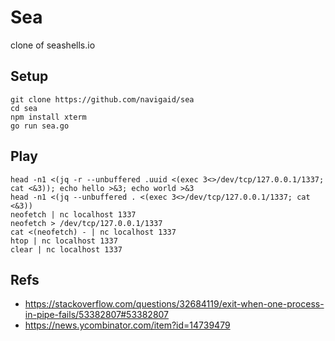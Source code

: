 Sea
===

clone of seashells.io

## Setup
```
git clone https://github.com/navigaid/sea
cd sea
npm install xterm
go run sea.go
```

## Play
```
head -n1 <(jq -r --unbuffered .uuid <(exec 3<>/dev/tcp/127.0.0.1/1337; cat <&3)); echo hello >&3; echo world >&3
head -n1 <(jq --unbuffered . <(exec 3<>/dev/tcp/127.0.0.1/1337; cat <&3))
neofetch | nc localhost 1337
neofetch > /dev/tcp/127.0.0.1/1337
cat <(neofetch) - | nc localhost 1337
htop | nc localhost 1337
clear | nc localhost 1337
```

## Refs
- https://stackoverflow.com/questions/32684119/exit-when-one-process-in-pipe-fails/53382807#53382807
- https://news.ycombinator.com/item?id=14739479
